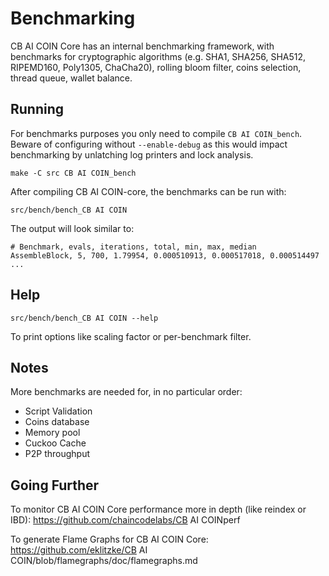 Benchmarking
============

CB AI COIN Core has an internal benchmarking framework, with benchmarks
for cryptographic algorithms (e.g. SHA1, SHA256, SHA512, RIPEMD160, Poly1305, ChaCha20), rolling bloom filter, coins selection,
thread queue, wallet balance.

Running
---------------------

For benchmarks purposes you only need to compile `CB AI COIN_bench`. Beware of configuring without `--enable-debug` as this would impact
benchmarking by unlatching log printers and lock analysis.

    make -C src CB AI COIN_bench

After compiling CB AI COIN-core, the benchmarks can be run with:

    src/bench/bench_CB AI COIN

The output will look similar to:
```
# Benchmark, evals, iterations, total, min, max, median
AssembleBlock, 5, 700, 1.79954, 0.000510913, 0.000517018, 0.000514497
...
```

Help
---------------------

    src/bench/bench_CB AI COIN --help

To print options like scaling factor or per-benchmark filter.

Notes
---------------------
More benchmarks are needed for, in no particular order:
- Script Validation
- Coins database
- Memory pool
- Cuckoo Cache
- P2P throughput

Going Further
--------------------

To monitor CB AI COIN Core performance more in depth (like reindex or IBD): https://github.com/chaincodelabs/CB AI COINperf

To generate Flame Graphs for CB AI COIN Core: https://github.com/eklitzke/CB AI COIN/blob/flamegraphs/doc/flamegraphs.md
